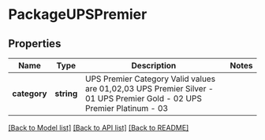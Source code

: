 # PackageUPSPremier

## Properties
Name | Type | Description | Notes
------------ | ------------- | ------------- | -------------
**category** | **string** | UPS Premier Category  Valid values are 01,02,03 UPS Premier Silver - 01 UPS Premier Gold - 02 UPS Premier Platinum - 03 | 

[[Back to Model list]](../../README.md#documentation-for-models) [[Back to API list]](../../README.md#documentation-for-api-endpoints) [[Back to README]](../../README.md)


